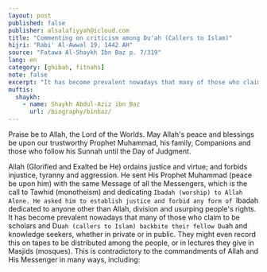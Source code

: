 ```yaml
---
layout: post
published: false
publisher: alsalafiyyah@icloud.com
title: "Commenting on criticism among Du'ah (Callers to Islam)"
hijri: "Rabi' Al-Awwal 19, 1442 AH"
source: "Fatawa Al-Shaykh Ibn Baz p. 7/319"
lang: en
category: [ghibah, fitnahs]
note: false
excerpt: "It has become prevalent nowadays that many of those who claim to be scholars and Du`ah (callers to Islam) backbite their fellow Du`ah and knowledge seekers, whether in private or in public. They might even record this on tapes to be distributed among the people, or in lectures they give in Masjids (mosques)."
muftis:
  shaykh: 
    - name: Shaykh Abdul-Aziz ibn Baz
      url: /biography/binbaz/
---
```


Praise be to Allah, the Lord of the Worlds. May Allah's peace and blessings be upon our trustworthy Prophet Muhammad, his family, Companions and those who follow his Sunnah until the Day of Judgment.

Allah (Glorified and Exalted be He) ordains justice and virtue; and forbids injustice, tyranny and aggression. He sent His Prophet Muhammad (peace be upon him) with the same Message of all the Messengers, which is the call to Tawhid (monotheism) and dedicating `Ibadah (worship) to Allah Alone. He asked him to establish justice and forbid any form of `Ibadah dedicated to anyone other than Allah, division and usurping people's rights. It has become prevalent nowadays that many of those who claim to be scholars and Du`ah (callers to Islam) backbite their fellow Du`ah and knowledge seekers, whether in private or in public. They might even record this on tapes to be distributed among the people, or in lectures they give in Masjids (mosques). This is contradictory to the commandments of Allah and His Messenger in many ways, including: 
